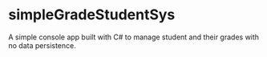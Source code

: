 # simpleGradeStudentSys
A simple console app built with C# to manage student and their grades with no data persistence.
